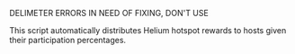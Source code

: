 DELIMETER ERRORS IN NEED OF FIXING, DON'T USE

This script automatically distributes Helium hotspot rewards to hosts given their participation percentages.
